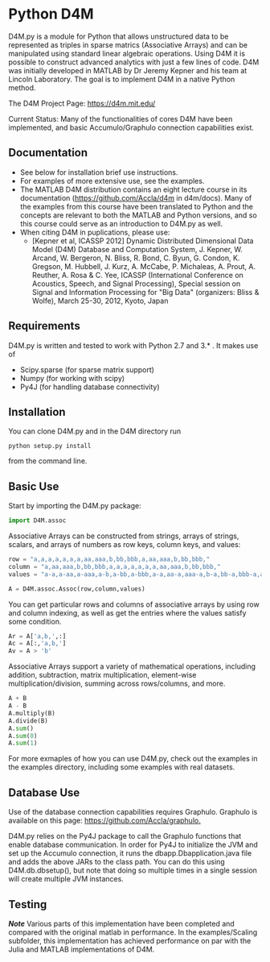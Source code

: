 # Python D4M

D4M.py is a module for Python that allows unstructured data to be represented as triples in sparse matrics (Associative Arrays) and can be manipulated using standard linear algebraic operations.
Using D4M it is possible to construct advanced analytics with just a few lines of code.
D4M was initially developed in MATLAB by Dr Jeremy Kepner and his team at Lincoln Laboratory. 
The goal is to implement D4M in a native Python method.

The D4M Project Page: <https://d4m.mit.edu/>

Current Status: Many of the functionalities of cores D4M have been implemented, and basic Accumulo/Graphulo connection capabilities exist.

## Documentation

- See below for installation brief use instructions.
- For examples of more extensive use, see the examples.
- The MATLAB D4M distribution contains an eight lecture course in its documentation (<https://github.com/Accla/d4m> in d4m/docs). Many of the examples from this course have been translated to Python and the concepts are relevant to both the MATLAB and Python versions, and so this course could serve as an introduction to D4M.py as well.
- When citing D4M in puplications, please use:
  - [Kepner et al, ICASSP 2012] Dynamic Distributed Dimensional Data Model (D4M) Database and Computation System, J. Kepner, W. Arcand, W. Bergeron, N. Bliss, R. Bond, C. Byun, G. Condon, K. Gregson, M. Hubbell, J. Kurz, A. McCabe, P. Michaleas, A. Prout, A. Reuther, A. Rosa & C. Yee, ICASSP (International Conference on Acoustics, Speech, and Signal Processing), Special session on Signal and Information Processing for "Big Data" (organizers: Bliss & Wolfe), March 25-30, 2012, Kyoto, Japan
  
## Requirements

D4M.py is written and tested to work with Python 2.7 and 3.* . It makes use of
- Scipy.sparse (for sparse matrix support)
- Numpy (for working with scipy)
- Py4J (for handling database connectivity)

## Installation

You can clone D4M.py and in the D4M directory run 
```
python setup.py install
```
from the command line.

## Basic Use

Start by importing the D4M.py package:
```python
import D4M.assoc
```

Associative Arrays can be constructed from strings, arrays of strings, scalars, and arrays of numbers as row keys, column keys, and values:
```python
row = "a,a,a,a,a,a,a,aa,aaa,b,bb,bbb,a,aa,aaa,b,bb,bbb,"
column = "a,aa,aaa,b,bb,bbb,a,a,a,a,a,a,a,aa,aaa,b,bb,bbb,"
values = "a-a,a-aa,a-aaa,a-b,a-bb,a-bbb,a-a,aa-a,aaa-a,b-a,bb-a,bbb-a,a-a,aa-aa,aaa-aaa,b-b,bb-bb,bbb-bbb,"

A = D4M.assoc.Assoc(row,column,values)
```

You can get particular rows and columns of associative arrays by using row and column indexing, as well as get the entries where the values satisfy some condition.
```python
Ar = A['a,b,',:]
Ac = A[:,'a,b,']
Av = A > 'b'
```

Associative Arrays support a variety of mathematical operations, including addition, subtraction, matrix multiplication, element-wise multiplication/division, summing across rows/columns, and more.
```python
A + B
A - B
A.multiply(B)
A.divide(B)
A.sum()
A.sum(0)
A.sum(1)
```

For more exmaples of how you can use D4M.py, check out the examples in the examples directory, including some examples with real datasets.

## Database Use

Use of the database connection capabilities requires Graphulo. Graphulo is available on this page: <https://github.com/Accla/graphulo.>

D4M.py relies on the Py4J package to call the Graphulo functions that enable database communication. In order for Py4J to initialize the JVM and set up the Accumulo connection, it runs the dbapp.Dbapplication.java file and adds the above JARs to the class path. You can do this using D4M.db.dbsetup(), but note that doing so multiple times in a single session will create multiple JVM instances.

## Testing

***Note***
Various parts of this implementation have been completed and compared with the original matlab in performance. In the examples/Scaling subfolder, this implementation has achieved performance on par with the Julia and MATLAB implementations of D4M.
